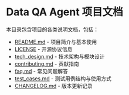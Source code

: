# Data QA Agent 项目文档

本目录包含项目的各类说明文档，包括：

- [README.md](../README.md) - 项目简介与基本使用
- [LICENSE](../LICENSE) - 开源协议信息
- [tech_design.md](tech_design.md) - 技术架构与模块设计
- [contributing.md](contributing.md) - 贡献指南
- [faq.md](faq.md) - 常见问题解答
- [test_cases.md](test_cases.md) - 测试用例结构与使用方式
- [CHANGELOG.md](../CHANGELOG.md) - 版本更新记录
